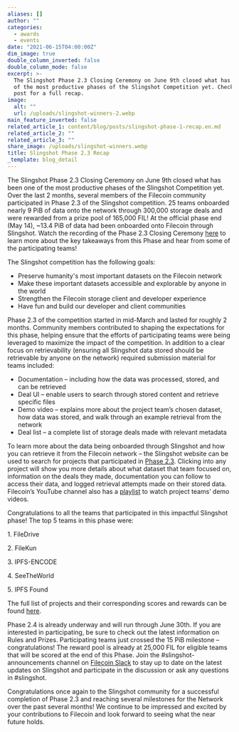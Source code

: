```yaml
---
aliases: []
author: ""
categories:
  - awards
  - events
date: "2021-06-15T04:00:00Z"
dim_image: true
double_column_inverted: false
double_column_mode: false
excerpt: >-
  The Slingshot Phase 2.3 Closing Ceremony on June 9th closed what has been one
  of the most productive phases of the Slingshot Competition yet. Check out this
  post for a full recap.
image:
  alt: ""
  url: /uploads/slingshot-winners-2.webp
main_feature_inverted: false
related_article_1: content/blog/posts/slingshot-phase-1-recap.en.md
related_article_2: ""
related_article_3: ""
share_image: /uploads/slingshot-winners.webp
title: Slingshot Phase 2.3 Recap
_template: blog_detail
---
```


The Slingshot Phase 2.3 Closing Ceremony on June 9th closed what has been one of the most productive phases of the Slingshot Competition yet. Over the last 2 months, several members of the Filecoin community participated in Phase 2.3 of the Slingshot competition. 25 teams onboarded nearly 9 PiB of data onto the network through 300,000 storage deals and were rewarded from a prize pool of 165,000 FIL! At the official phase end (May 14), \~13.4 PiB of data had been onboarded onto Filecoin through Slingshot. Watch the recording of the Phase 2.3 Closing Ceremony [here](https://www.youtube.com/watch?v=uG8RtJuFcqc) to learn more about the key takeaways from this Phase and hear from some of the participating teams!

The Slingshot competition has the following goals:

- Preserve humanity's most important datasets on the Filecoin network
- Make these important datasets accessible and explorable by anyone in the world
- Strengthen the Filecoin storage client and developer experience
- Have fun and build our developer and client communities

Phase 2.3 of the competition started in mid-March and lasted for roughly 2 months. Community members contributed to shaping the expectations for this phase, helping ensure that the efforts of participating teams were being leveraged to maximize the impact of the competition. In addition to a clear focus on retrievability (ensuring all Slingshot data stored should be retrievable by anyone on the network) required submission material for teams included:

- Documentation – including how the data was processed, stored, and can be retrieved
- Deal UI – enable users to search through stored content and retrieve specific files
- Demo video – explains more about the project team’s chosen dataset, how data was stored, and walk through an example retrieval from the network
- Deal list – a complete list of storage deals made with relevant metadata

To learn more about the data being onboarded through Slingshot and how you can retrieve it from the Filecoin network – the Slingshot website can be used to search for projects that participated in [Phase 2.3](https://slingshot.filecoin.io/?phase=2.3). Clicking into any project will show you more details about what dataset that team focused on, information on the deals they made, documentation you can follow to access their data, and logged retrieval attempts made on their stored data. Filecoin’s YouTube channel also has a [playlist](https://www.youtube.com/watch?v=skVyyKz1sxk&list=PL_0VrY55uV1-WWIvuw1-JySjbcl4874RW) to watch project teams’ demo videos.

Congratulations to all the teams that participated in this impactful Slingshot phase! The top 5 teams in this phase were:

1\. FileDrive

2\. FileKun

3\. IPFS-ENCODE

4\. SeeTheWorld

5\. IPFS Found

The full list of projects and their corresponding scores and rewards can be found [here](https://docs.google.com/spreadsheets/d/1_uJ7BYshxXH0vPun3gTD7zMcq0VG-8pAzejg3QDG514/edit?usp=sharing).

Phase 2.4 is already underway and will run through June 30th. If you are interested in participating, be sure to check out the latest information on Rules and Prizes. Participating teams just crossed the 15 PiB milestone – congratulations! The reward pool is already at 25,000 FIL for eligible teams that will be scored at the end of this Phase. Join the #slingshot-announcements channel on [Filecoin Slack](https://filecoin.io/slack) to stay up to date on the latest updates on Slingshot and participate in the discussion or ask any questions in #slingshot.

Congratulations once again to the Slingshot community for a successful completion of Phase 2.3 and reaching several milestones for the Network over the past several months! We continue to be impressed and excited by your contributions to Filecoin and look forward to seeing what the near future holds.

